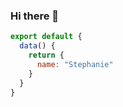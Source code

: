 ### Hi there 👋

```javascript
export default {
  data() {
    return {
      name: "Stephanie"
    }
  }
}
```
